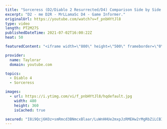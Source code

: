 ```yaml
---
title: "Sorceress (D2/Diablo 2 Resurrected/D4) Comparison Side by Side - Original vs Remaster vs Diablo 4"
excerpt: "D2 - me D2R - MrLLamaSc D4 - Game Informer."
originalUrl: https://youtube.com/watch?v=f_pnbHYtJl8
type: video
length: PT2M27S
publishedDateTime: 2021-07-02T16:00:22Z
heat: 50

featuredContent: "<iframe width=\"800\" height=\"500\" frameborder=\"0\" src=\"https://www.youtube.com/embed/f_pnbHYtJl8\" allow=\"accelerometer; autoplay; encrypted-media; gyroscope; picture-in-picture\" allowfullscreen></iframe>"

provider:
  name: Taylorar
  domain: youtube.com

topics:
  - Diablo 4
  - Sorceress

images:
  - url: https://i.ytimg.com/vi/f_pnbHYtJl8/hqdefault.jpg
    width: 480
    height: 360
    isCached: true

secured: "I8i9Qcj6KOz+smRmcd3BNmcxBlaar/LuWnHHUe2mxpJzRMEHw2rMgRbZiLCBIbGbmqgNOWIgbKINKCvXcFa9Y2dy9l3oNNJtOb6h2yaGVuGA3q8kQGlF5gfGvo4xmHiyWwsNtzm7Fp0aAfeAEVbvfDKI6ZfKTDxHWsrYAxK2UgVnUeVOAu6OW1V3a1F/lJaSaSw/JoFN0fKpyUOqDmdt4OtQz5u1ks6qEloHkQ2mFrnfbM8QmQ3okge+wJif85PCHKhJg05oPYB9bw54p1+SJs2MVXTPjmMleBrNpSSF5e30M61YPsf7kvhbx2L7EY9BKdxUZfVeHzAmQpfI4SOUlcwH5DIj4UMJcd4EheY9zYMhuYQ93tTfO65or+HSJz2FptPjBqCRL9ih+anh6g+P3jJ+f/JBJSJIAD2Y+fUcOpI=;CVqngCmHgQPPM1npfA3AdA=="
---
```


